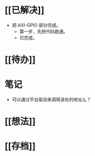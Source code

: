 # [[已解决]]
- 把 AXI-GPIO 部分完成。
	- 第一步，先把代码跑通。
	- 已完成。

# [[待办]]

# 笔记
- 可以通过平台驱动来调用该处的地址么？

# [[想法]]

# [[存档]]